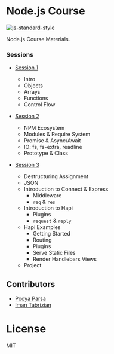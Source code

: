 # Node.js Course
[![js-standard-style](https://img.shields.io/badge/code%20style-standard-brightgreen.svg)](http://standardjs.com)

Node.js Course Materials.

### Sessions
- [Session 1](./session-1)
    - Intro
    - Objects
    - Arrays
    - Functions
    - Control Flow

- [Session 2](./session-2)
    - NPM Ecosystem
    - Modules & Require System
    - Promise & Async/Await
    - IO: fs, fs-extra, readline
    - Prototype & Class

- [Session 3](./session-3)
    - Destructuring Assignment
    - JSON
    - Introduction to Connect & Express
        - Middleware
        - `req` & `res`
    - Introduction to Hapi
        - Plugins
        - `request` & `reply`
    - Hapi Examples
        - Getting Started
        - Routing
        - Plugins
        - Serve Static Files
        - Render Handlebars Views
    - Project

## Contributors
- [Pooya Parsa](https://github.com/pi0)
- [Iman Tabrizian](https://github.com/Tabrizian)

# License
MIT